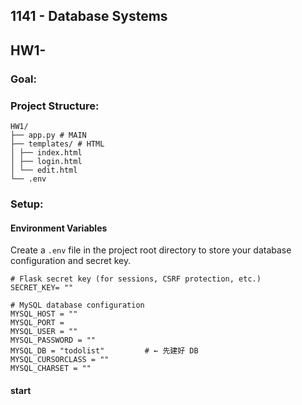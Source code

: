 ## 1141 - Database Systems
## HW1- 
### Goal:
### Project Structure:
```
HW1/
├── app.py # MAIN
├── templates/ # HTML
│ ├── index.html 
│ ├── login.html 
│ └── edit.html 
└── .env
```
### Setup:
####  Environment Variables
Create a `.env` file in the project root directory to store your database configuration and secret key.
```env
# Flask secret key (for sessions, CSRF protection, etc.)
SECRET_KEY= ""  

# MySQL database configuration
MYSQL_HOST = ""
MYSQL_PORT = 
MYSQL_USER = ""
MYSQL_PASSWORD = ""          
MYSQL_DB = "todolist"         # ← 先建好 DB
MYSQL_CURSORCLASS = ""
MYSQL_CHARSET = ""
```
#### start 

